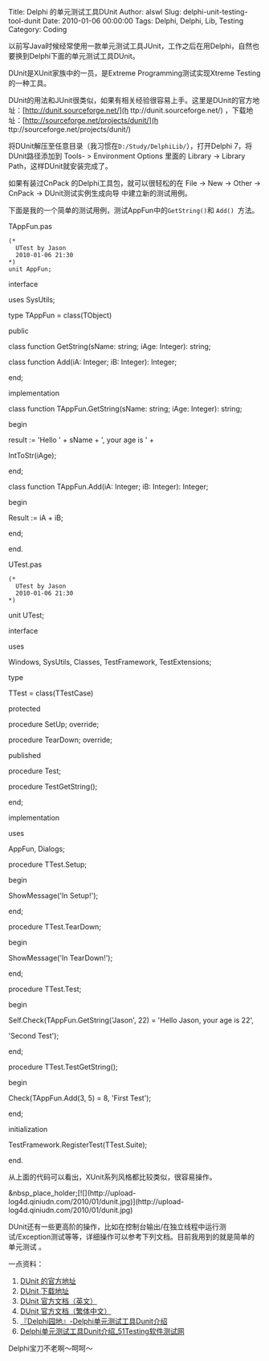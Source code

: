 Title: Delphi 的单元测试工具DUnit
Author: alswl
Slug: delphi-unit-testing-tool-dunit
Date: 2010-01-06 00:00:00
Tags: Delphi, Delphi, Lib, Testing
Category: Coding

以前写Java时候经常使用一款单元测试工具JUnit，工作之后在用Delphi，自然也要换到Delphi下面的单元测试工具DUnit。

DUnit是XUnit家族中的一员，是Extreme Programming测试实现Xtreme Testing的一种工具。

DUnit的用法和JUnit很类似，如果有相关经验很容易上手。这里是DUnit的官方地址：[http://dunit.sourceforge.net/](h
ttp://dunit.sourceforge.net/) ，下载地址：[http://sourceforge.net/projects/dunit/](h
ttp://sourceforge.net/projects/dunit/)

将DUnit解压至任意目录（我习惯在`D:/Study/DelphiLib/`），打开Delphi 7，将DUnit路径添加到 Tools- >
Environment Options 里面的 Library -> Library Path，这样DUnit就安装完成了。

如果有装过CnPack 的Delphi工具包，就可以很轻松的在 File -> New -> Other -> CnPack ->
DUnit测试实例生成向导 中建立新的测试用例。

下面是我的一个简单的测试用例，测试AppFun中的` GetString() `和 `Add() `方法。

TAppFun.pas

    
    (*
      UTest by Jason
      2010-01-06 21:30
    *)
    unit AppFun;

interface

uses SysUtils;

type TAppFun = class(TObject)

public

class function GetString(sName: string; iAge: Integer): string;

class function Add(iA: Integer; iB: Integer): Integer;

end;

implementation

class function TAppFun.GetString(sName: string; iAge: Integer): string;

begin

result := 'Hello ' + sName + ', your age is ' +

IntToStr(iAge);

end;

class function TAppFun.Add(iA: Integer; iB: Integer): Integer;

begin

Result := iA + iB;

end;

end.

UTest.pas

    
    (*
      UTest by Jason
      2010-01-06 21:30
    *)

unit UTest;

interface

uses

Windows, SysUtils, Classes, TestFramework, TestExtensions;

type

TTest = class(TTestCase)

protected

procedure SetUp; override;

procedure TearDown; override;

published

procedure Test;

procedure TestGetString();

end;

implementation

uses

AppFun, Dialogs;

procedure TTest.Setup;

begin

ShowMessage('In Setup!');

end;

procedure TTest.TearDown;

begin

ShowMessage('In TearDown!');

end;

procedure TTest.Test;

begin

Self.Check(TAppFun.GetString('Jason', 22) = 'Hello Jason, your age is 22',

'Second Test');

end;

procedure TTest.TestGetString();

begin

Check(TAppFun.Add(3, 5) = 8, 'First Test');

end;

initialization

TestFramework.RegisterTest(TTest.Suite);

end.

从上面的代码可以看出，XUnit系列风格都比较类似，很容易操作。

&nbsp_place_holder;[![](http://upload-
log4d.qiniudn.com/2010/01/dunit.jpg)](http://upload-
log4d.qiniudn.com/2010/01/dunit.jpg)

DUnit还有一些更高阶的操作，比如在控制台输出/在独立线程中运行测试/Exception测试等等，详细操作可以参考下列文档。目前我用到的就是简单的单元测试
。

一点资料：

  1. [DUnit 的官方地址](http://dunit.sourceforge.net/ )
  2. [DUnit 下载地址](http://sourceforge.net/projects/dunit/)
  3. [DUnit 官方文档（英文）](http://dunit.sourceforge.net/README.html)
  4. [DUnit 官方文档（繁体中文）](http://dunit.sourceforge.net/README_CHT.html)
  5. [『Delphi园地』-Delphi单元测试工具Dunit介绍](http://www.delphifans.com/infoview/Article_499.html)
  6. [Delphi单元测试工具Dunit介绍_51Testing软件测试网](http://www.51testing.com/html/32/297.html)

Delphi宝刀不老啊～呵呵～

